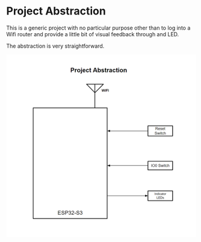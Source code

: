 # Project Abstraction
This is a generic project with no particular purpose other than to log into a Wifi router and provide a little bit of visual feedback through and LED.

The abstraction is very straightforward.

![system_abstraction](./images/project_abstraction.png)